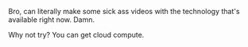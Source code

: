 Bro, can literally make some sick ass videos with the technology that's available right now. Damn.

Why not try? You can get cloud compute.